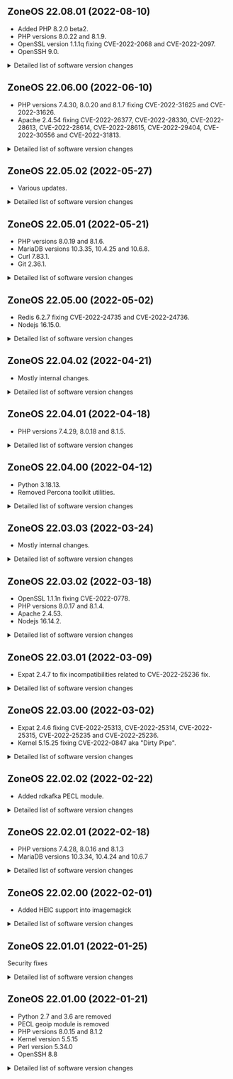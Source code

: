 ## ZoneOS 22.08.01 (2022-08-10)

  * Added PHP 8.2.0 beta2.
  * PHP versions 8.0.22 and 8.1.9.
  * OpenSSL version 1.1.1q fixing CVE-2022-2068 and CVE-2022-2097.
  * OpenSSH 9.0.

<details>
  <summary>Detailed list of software version changes</summary>
  ### Added

  * dev-lang/php 8.2.0_beta2

  ### Changes

  * app-admin/rsyslog 8.2102.0 -> 8.2206.0
  * app-crypt/gnupg 2.2.34-r1 -> 2.2.35-r1
  * app-crypt/gpgme 1.16.0 -> 1.17.1-r1
  * app-crypt/mit-krb5 1.19.2-r3 -> 1.19.2-r4
  * app-editors/nano 6.2 -> 6.3
  * app-misc/tmux 3.2a -> 3.3a
  * app-text/poppler 22.03.0 -> 22.06.0
  * dev-db/mysql 8.0.28 -> 8.0.30
  * dev-db/sqlite 3.38.5 -> 3.39.2
  * dev-lang/php 8.0.20 -> 8.0.22
  * dev-lang/php 8.1.7 -> 8.1.9
  * dev-libs/fribidi 1.0.11 -> 1.0.12
  * dev-libs/json-c 0.15 -> 0.16-r1
  * dev-libs/libgit2 1.4.2 -> 1.4.4
  * dev-libs/libgpg-error 1.42 -> 1.45
  * dev-libs/libksba 1.5.1 -> 1.6.0
  * dev-libs/libzip 1.8.0-r1 -> 1.9.2
  * dev-libs/nspr 4.33 -> 4.34
  * dev-libs/nss 3.68.3 -> 3.68.4
  * dev-libs/oniguruma 6.9.7.1 -> 6.9.8
  * dev-libs/openssl 1.1.1n -> 1.1.1q
  * dev-php/pecl-mongodb 1.13.0 -> 1.14.0
  * dev-vcs/git 2.36.1 -> 2.37.1
  * media-gfx/imagemagick 7.1.0.37 -> 7.1.0.44
  * media-libs/dav1d 0.9.2 -> 1.0.0
  * media-libs/fontconfig 2.13.1-r2 -> 2.14.0-r1
  * media-libs/gd 2.3.2-r1 -> 2.3.3-r1
  * media-libs/harfbuzz 3.4.0-r1 -> 4.4.1
  * media-libs/openjpeg 2.4.0 -> 2.5.0-r2
  * media-libs/tiff 4.3.0 -> 4.4.0
  * net-dns/bind-tools 9.16.29 -> 9.16.31
  * net-dns/libidn 1.38-r1 -> 1.41
  * net-libs/gnutls 3.7.3-r1 -> 3.7.6
  * net-libs/libnsl 1.3.0-r2 -> 2.0.0-r1
  * net-libs/nghttp2 1.45.1-r1 -> 1.47.0
  * net-libs/nodejs 16.15.1 -> 16.16.0
  * net-misc/curl 7.83.1 -> 7.84.0
  * net-misc/openssh 8.8_p1-r4 -> 9.0_p1-r2
  * net-misc/rsync 3.2.3-r5 -> 3.2.4-r3
  * sys-apps/bat 0.15.4 -> 0.20.0
  * sys-apps/file 5.41 -> 5.42
  * sys-kernel/zoneos-kernel 5.15.46 -> 5.15.60
  * sys-process/htop 3.1.2-r1 -> 3.2.1-r1
</details>

## ZoneOS 22.06.00 (2022-06-10)

  * PHP versions 7.4.30, 8.0.20 and 8.1.7 fixing CVE-2022-31625 and CVE-2022-31626.
  * Apache 2.4.54 fixing CVE-2022-26377, CVE-2022-28330, CVE-2022-28613, CVE-2022-28614, CVE-2022-28615, CVE-2022-29404, CVE-2022-30556 and CVE-2022-31813.

<details>
  <summary>Detailed list of software version changes</summary>

  ### Changes

  * app-arch/pigz 2.6 -> 2.7
  * app-arch/unrar 6.0.7 -> 6.1.7
  * dev-db/sqlite 3.38.2 -> 3.38.5
  * dev-lang/php 7.4.29 -> 7.4.30
  * dev-lang/php 8.0.19 -> 8.0.20
  * dev-lang/php 8.1.6 -> 8.1.7
  * dev-libs/expat 2.4.7 -> 2.4.8
  * dev-php/pecl-mailparse 3.1.1 -> 3.1.3
  * dev-php/pecl-xdebug 3.1.4 -> 3.1.5
  * media-gfx/imagemagick 7.1.0.35 -> 7.1.0.37
  * net-libs/nodejs 16.15.0 -> 16.15.1
  * sys-kernel/zoneos-kernel 5.15.43 -> 5.15.46
  * sys-libs/zlib 1.2.11-r4 -> 1.2.12-r2
  * www-servers/apache 2.4.53 -> 2.4.54
</details>

## ZoneOS 22.05.02 (2022-05-27)

  * Various updates.

<details>
  <summary>Detailed list of software version changes</summary>

  ### Changes

  * dev-db/sqlite 3.38.1 -> 3.38.2
  * dev-libs/libpcre2 10.39-r1 -> 10.40
  * dev-libs/libtasn1 4.17.0 -> 4.18.0
  * dev-libs/libxml2 2.9.13-r1 -> 2.9.14-r1
  * dev-php/blackfire 1.77.0 -> 1.78.0
  * net-misc/wget 1.21.2 -> 1.21.3
  * net-misc/whois 5.5.11 -> 5.5.13
  * sys-apps/findutils 4.8.0-r1 -> 4.9.0
  * sys-kernel/zoneos-kernel 5.15.41 -> 5.15.43
</details>

## ZoneOS 22.05.01 (2022-05-21)

  * PHP versions 8.0.19 and 8.1.6.
  * MariaDB versions 10.3.35, 10.4.25 and 10.6.8.
  * Curl 7.83.1.
  * Git 2.36.1.

<details>
  <summary>Detailed list of software version changes</summary>

  ### Changes

  * app-editors/nano 5.9 -> 6.2
  * dev-db/mariadb 10.3.34-r1 -> 10.3.35
  * dev-db/mariadb 10.4.24-r1 -> 10.4.25
  * dev-db/mariadb 10.6.7-r1 -> 10.6.8
  * dev-lang/php 8.0.18 -> 8.0.19
  * dev-lang/php 8.1.5 -> 8.1.6
  * dev-php/blackfire 1.75.0 -> 1.77.0
  * dev-php/newrelic 9.20.0.310 -> 9.21.0.311
  * dev-php/sourceguardian 13.0 -> 13.0.3
  * dev-python/pymongo 4.0.1 -> 4.1.1
  * dev-vcs/git 2.36.0 -> 2.36.1
  * media-gfx/imagemagick 7.1.0.32 -> 7.1.0.35
  * net-analyzer/rrdtool 1.7.2-r100 -> 1.8.0
  * net-dns/bind-tools 9.16.27 -> 9.16.29
  * net-misc/curl 7.82.0-r1 -> 7.83.1
  * sys-kernel/zoneos-kernel 5.15.37 -> 5.15.41
</details>

## ZoneOS 22.05.00 (2022-05-02)

  * Redis 6.2.7 fixing CVE-2022-24735 and CVE-2022-24736.
  * Nodejs 16.15.0.

<details>
  <summary>Detailed list of software version changes</summary>

  ### Changes

  * dev-db/redis 6.2.6 -> 6.2.7-r1
  * media-gfx/imagemagick 7.1.0.30 -> 7.1.0.32
  * media-libs/freetype 2.11.1 -> 2.12.0-r1
  * media-libs/opus 1.3.1-r2 -> 1.3.1-r3
  * net-libs/libproxy 0.4.17 -> 0.4.17-r1
  * net-libs/nodejs 16.14.2 -> 16.15.0
  * sys-kernel/zoneos-kernel 5.15.35 -> 5.15.37
</details>

## ZoneOS 22.04.02 (2022-04-21)

  * Mostly internal changes.

<details>
  <summary>Detailed list of software version changes</summary>

  ### Changes

  * dev-db/sqlite 3.38.0 -> 3.38.1
  * dev-vcs/git 2.35.3 -> 2.36.0
  * sys-kernel/zoneos-kernel 5.15.34 -> 5.15.35
</details>

## ZoneOS 22.04.01 (2022-04-18)

  * PHP versions 7.4.29, 8.0.18 and 8.1.5.

<details>
  <summary>Detailed list of software version changes</summary>

  ### Changes

  * app-crypt/gnupg 2.2.33-r1 -> 2.2.34-r1
  * app-text/poppler 22.01.0 -> 22.03.0
  * dev-lang/php 7.4.28 -> 7.4.29
  * dev-lang/php 8.0.17 -> 8.0.18
  * dev-lang/php 8.1.4 -> 8.1.5
  * dev-libs/libgit2 1.4.1 -> 1.4.2
  * dev-vcs/git 2.35.1 -> 2.35.3
  * media-gfx/imagemagick 7.1.0.29 -> 7.1.0.30
  * net-misc/curl 7.82.0 -> 7.82.0-r1
  * sys-kernel/zoneos-kernel 5.15.33 -> 5.15.34
</details>

## ZoneOS 22.04.00 (2022-04-12)

  * Python 3.18.13.
  * Removed Percona toolkit utilities.

<details>
  <summary>Detailed list of software version changes</summary>

  ### Changes

  * app-arch/gzip 1.11 -> 1.12
  * app-text/qpdf 10.4.0 -> 10.6.3
  * dev-db/sqlite 3.37.2 -> 3.38.0
  * dev-lang/python 3.8.12_p2 -> 3.8.13
  * dev-php/pecl-imagick 3.6.0-r1 -> 3.7.0
  * dev-php/pecl-mongodb 1.12.1 -> 1.13.0
  * dev-php/pecl-xdebug 3.1.3 -> 3.1.4
  * media-gfx/imagemagick 7.1.0.28 -> 7.1.0.29
  * media-libs/freetype 2.11.0-r1 -> 2.11.1
  * sys-kernel/zoneos-kernel 5.15.31 -> 5.15.33
</details>

## ZoneOS 22.03.03 (2022-03-24)

  * Mostly internal changes.

<details>
  <summary>Detailed list of software version changes</summary>

  ### Changes

  * media-gfx/imagemagick 7.1.0.27 -> 7.1.0.28
  * sys-kernel/zoneos-kernel 5.15.29 -> 5.15.30
</details>

## ZoneOS 22.03.02 (2022-03-18)

  * OpenSSL 1.1.1n fixing CVE-2022-0778.
  * PHP versions 8.0.17 and 8.1.4.
  * Apache 2.4.53.
  * Nodejs 16.14.2.

<details>
  <summary>Detailed list of software version changes</summary>

  ### Changes

  * dev-lang/php 8.0.16 -> 8.0.17
  * dev-lang/php 8.1.3 -> 8.1.4
  * dev-libs/fribidi 1.0.10 -> 1.0.11
  * dev-libs/glib 2.68.4 -> 2.70.4
  * dev-libs/hiredis 1.0.2-r1 -> 1.0.2-r2
  * dev-libs/openssl 1.1.1m -> 1.1.1n
  * dev-libs/protobuf 3.19.1 -> 3.19.3
  * dev-php/blackfire 1.74.1 -> 1.75.0
  * dev-php/newrelic 9.18.1.303 -> 9.20.0.310
  * media-gfx/imagemagick 7.1.0.26 -> 7.1.0.27
  * net-libs/nodejs 16.14.0 -> 16.14.2
  * net-misc/curl 7.81.0 -> 7.82.0
  * sys-kernel/zoneos-kernel 5.15.27 -> 5.15.29
  * www-servers/apache 2.4.52 -> 2.4.53
</details>

## ZoneOS 22.03.01 (2022-03-09)

  * Expat 2.4.7 to fix incompatibilities related to CVE-2022-25236 fix.

<details>
  <summary>Detailed list of software version changes</summary>

  ### Changes

  * app-editors/vim 8.2.3741 -> 8.2.4328-r1
  * dev-db/mysql 8.0.27 -> 8.0.28
  * dev-libs/expat 2.4.6 -> 2.4.7
  * dev-libs/libgit2 1.3.0 -> 1.4.1
  * dev-libs/libxml2 2.9.12-r5 -> 2.9.13-r1
  * dev-libs/libxslt 1.1.34-r2 -> 1.1.35
  * dev-libs/nss 3.68.2 -> 3.68.2-r1
  * net-libs/gnutls 3.7.2 -> 3.7.3-r1
  * sys-kernel/zoneos-kernel 5.15.25 -> 5.15.27
</details>

## ZoneOS 22.03.00 (2022-03-02)

  * Expat 2.4.6 fixing CVE-2022-25313, CVE-2022-25314, CVE-2022-25315, CVE-2022-25235 and CVE-2022-25236.
  * Kernel 5.15.25 fixing CVE-2022-0847 aka "Dirty Pipe".

<details>
  <summary>Detailed list of software version changes</summary>

  ### Changes

  * dev-libs/expat 2.4.4 -> 2.4.6
  * dev-php/pecl-mongodb 1.12.0 -> 1.12.1
  * sys-kernel/zoneos-kernel 5.15.24 -> 5.15.25
</details>

## ZoneOS 22.02.02 (2022-02-22)

  * Added rdkafka PECL module.

<details>
  <summary>Detailed list of software version changes</summary>

  ### Changes

  * app-arch/zstd 1.5.0 -> 1.5.2
  * app-crypt/gnupg 2.2.32-r1 -> 2.2.33-r1
  * media-gfx/imagemagick 7.1.0.25 -> 7.1.0.26
  * media-libs/libvpx 1.10.0 -> 1.11.0
  * media-libs/x265 3.4 -> 3.5-r2
  * net-misc/whois 5.5.10-r1 -> 5.5.11
  * sys-apps/gawk 5.1.0 -> 5.1.1-r1
</details>

## ZoneOS 22.02.01 (2022-02-18)

  * PHP versions 7.4.28, 8.0.16 and 8.1.3
  * MariaDB versions 10.3.34, 10.4.24 and 10.6.7

<details>
  <summary>Detailed list of software version changes</summary>

  ### Changes

  * app-text/poppler 21.11.0 -> 22.01.0
  * dev-db/mariadb 10.3.32 -> 10.3.34
  * dev-db/mariadb 10.4.22 -> 10.4.24
  * dev-db/mariadb 10.6.5 -> 10.6.7
  * dev-db/sqlite 3.35.5 -> 3.37.2
  * dev-lang/php 7.4.27 -> 7.4.28
  * dev-lang/php 8.0.15 -> 8.0.16
  * dev-lang/php 8.1.2 -> 8.1.3
  * dev-libs/expat 2.4.3 -> 2.4.4
  * dev-libs/libuv 1.42.0 -> 1.43.0
  * dev-libs/nspr 4.32 -> 4.33
  * dev-libs/nss 3.68.1 -> 3.68.2
  * dev-libs/protobuf-c 1.3.3-r1 -> 1.4.0-r1
  * dev-php/blackfire 1.73.0 -> 1.74.1
  * dev-php/pecl-redis 5.3.6 -> 5.3.7
  * dev-php/pecl-xdebug 3.1.2 -> 3.1.3
  * dev-php/sourceguardian 12.1.2 -> 13.0
  * media-gfx/imagemagick 7.1.0.22 -> 7.1.0.25
  * media-libs/dav1d 0.9.1 -> 0.9.2
  * media-libs/harfbuzz 3.1.1 -> 3.2.0
  * media-libs/libglvnd 1.3.4 -> 1.4.0
  * media-libs/libwebp 1.1.0 -> 1.2.2
  * net-analyzer/mtr 0.94-r1 -> 0.95
  * net-dns/bind-tools 9.16.24 -> 9.16.26
  * net-libs/nodejs 16.13.2 -> 16.14.0
  * sys-kernel/zoneos-kernel 5.15.18 -> 5.15.24
</details>

## ZoneOS 22.02.00 (2022-02-01)

  * Added HEIC support into imagemagick

<details>
  <summary>Detailed list of software version changes</summary>

  ### Changes

  * dev-vcs/git 2.35.0 -> 2.35.1
  * media-gfx/imagemagick 7.1.0.19 -> 7.1.0.22
  * sys-kernel/zoneos-kernel 5.15.16 -> 5.15.18
</details>

## ZoneOS 22.01.01 (2022-01-25)

  Security fixes

<details>
  <summary>Detailed list of software version changes</summary>

  ### Changes

  * dev-vcs/git 2.34.1 -> 2.35.0
  * sys-kernel/zoneos-kernel 5.15.15 -> 5.15.16
  * sys-libs/timezone-data 2021a-r1 -> 2021a-r2
</details>

## ZoneOS 22.01.00 (2022-01-21)

  * Python 2.7 and 3.6 are removed
  * PECL geoip module is removed
  * PHP versions 8.0.15 and 8.1.2
  * Kernel version 5.5.15
  * Perl version 5.34.0
  * OpenSSH 8.8

<details>
  <summary>Detailed list of software version changes</summary>

  ### Changes

  * app-arch/gzip 1.10 -> 1.11
  * app-arch/snappy 1.1.8 -> 1.1.9
  * app-crypt/gnupg 2.2.27 -> 2.2.32-r1
  * app-crypt/gpgme 1.15.1 -> 1.16.0
  * app-crypt/pinentry 1.1.0-r4 -> 1.2.0
  * app-editors/nano 5.6.1-r2 -> 5.9
  * app-editors/vim 8.2.0814-r100 -> 8.2.3741
  * app-misc/ca-certificates 3.71 -> 3.74
  * app-misc/jq 1.6-r3 -> 1.7_pre20201109
  * app-misc/mc 4.8.26-r1 -> 4.8.27
  * app-misc/tmux 3.2 -> 3.2a
  * app-shells/bash 5.0_p18 -> 5.1_p8
  * app-text/ghostscript-gpl 9.53.3-r4 -> 9.55.0-r1
  * app-text/poppler 21.07.0 -> 21.11.0
  * app-text/qpdf 10.3.2 -> 10.4.0
  * dev-lang/perl 5.30.3-r1 -> 5.34.0-r6
  * dev-lang/php 8.0.14 -> 8.0.15
  * dev-lang/php 8.1.1 -> 8.1.2
  * dev-libs/expat 2.4.1 -> 2.4.3
  * dev-libs/glib 2.68.3-r1 -> 2.68.4
  * dev-libs/hiredis 1.0.0-r1 -> 1.0.2-r1
  * dev-libs/jansson 2.13.1-r1 -> 2.14
  * dev-libs/libbsd 0.10.0 -> 0.11.3
  * dev-libs/libevent 2.1.11 -> 2.1.12
  * dev-libs/libgcrypt 1.8.8 -> 1.9.4
  * dev-libs/libgit2 1.1.1 -> 1.3.0
  * dev-libs/libpcre2 10.37-r2 -> 10.39
  * dev-libs/nss 3.63.1-r1 -> 3.68.1
  * dev-libs/openssl 1.1.1l -> 1.1.1m
  * dev-libs/protobuf 3.17.3 -> 3.19.1
  * dev-perl/Devel-CheckLib 1.130.0 -> 1.140.0
  * dev-perl/Encode-Locale 1.50.0 -> 1.50.0-r1
  * dev-perl/File-Listing 6.40.0-r1 -> 6.140.0
  * dev-perl/HTML-Parser 3.720.0 -> 3.760.0
  * dev-perl/HTML-Tagset 3.200.0-r1 -> 3.200.0-r2
  * dev-perl/HTTP-Cookies 6.40.0 -> 6.100.0
  * dev-perl/HTTP-Date 6.20.0-r1 -> 6.50.0
  * dev-perl/HTTP-Message 6.130.0 -> 6.330.0
  * dev-perl/HTTP-Negotiate 6.10.0-r1 -> 6.10.0-r2
  * dev-perl/IO-HTML 1.1.0 -> 1.4.0
  * dev-perl/IO-Socket-INET6 2.720.0-r1 -> 2.720.0-r2
  * dev-perl/IO-Socket-SSL 2.66.0 -> 2.72.0
  * dev-perl/JSON 2.940.0 -> 4.30.0
  * dev-perl/JSON-XS 3.40.0 -> 4.30.0
  * dev-perl/LWP-MediaTypes 6.20.0-r1 -> 6.40.0
  * dev-perl/LWP-Protocol-https 6.70.0 -> 6.100.0
  * dev-perl/Mozilla-CA 20999999 -> 20999999-r1
  * dev-perl/Net-Daemon 0.480.0-r2 -> 0.490.0
  * dev-perl/Net-HTTP 6.170.0 -> 6.210.0
  * dev-perl/Net-SSLeay 1.880.0-r1 -> 1.900.0
  * dev-perl/PlRPC 0.202.0-r3 -> 0.202.0-r4
  * dev-perl/Role-Tiny 2.0.6 -> 2.2.4
  * dev-perl/Socket6 0.280.0 -> 0.290.0
  * dev-perl/Sys-MemInfo 0.990.0 -> 0.990.0-r1
  * dev-perl/TermReadKey 2.370.0 -> 2.380.0
  * dev-perl/Try-Tiny 0.300.0 -> 0.300.0-r1
  * dev-perl/Types-Serialiser 1.0.0-r1 -> 1.10.0
  * dev-perl/URI 1.730.0 -> 5.90.0
  * dev-perl/Unicode-String 2.100.0 -> 2.100.0-r1
  * dev-perl/WWW-RobotRules 6.20.0-r1 -> 6.20.0-r2
  * dev-perl/common-sense 3.740.0-r1 -> 3.750.0
  * dev-perl/libwww-perl 6.270.0 -> 6.580.0
  * dev-php/blackfire 1.69.0 -> 1.73.0
  * dev-php/ioncube 11.0.0 -> 11.0.1
  * dev-php/pecl-mongodb 1.11.1 -> 1.12.0
  * dev-php/pecl-redis 5.3.4-r1 -> 5.3.6
  * dev-php/pecl-xdebug 3.1.1 -> 3.1.2
  * dev-python/mysqlclient 1.4.6-r1 -> 2.1.0
  * dev-python/pip 20.2.2-r1 -> 21.3.1-r1
  * dev-python/pygobject 3.40.1-r1 -> 3.42.0
  * dev-python/pymongo 3.11.0-r1 -> 4.0.1
  * dev-python/setuptools 46.4.0-r3 -> 59.8.0
  * dev-python/setuptools_scm 4.1.2 -> 6.3.2
  * dev-python/six 1.15.0-r1 -> 1.16.0
  * dev-python/virtualenv 16.7.10-r1 -> 20.10.0-r1
  * dev-vcs/git 2.32.0 -> 2.34.1
  * dev-vcs/subversion 1.14.0-r1 -> 1.14.1
  * media-gfx/gifsicle 1.92 -> 1.93
  * media-gfx/imagemagick 7.1.0.16 -> 7.1.0.19
  * media-libs/dav1d 0.8.2 -> 0.9.1
  * media-libs/freetype 2.10.4 -> 2.11.0-r1
  * media-libs/harfbuzz 2.8.1 -> 3.1.1
  * media-libs/libepoxy 1.5.5 -> 1.5.9-r1
  * media-libs/libglvnd 1.3.3 -> 1.3.4
  * media-video/ffmpeg 4.4-r1 -> 4.4.1-r1
  * net-dns/bind 9.16.22 -> 9.16.24
  * net-dns/libidn 1.37 -> 1.38-r1
  * net-ftp/ftp 0.17.23.0.2.1 -> 0.17.34.0.2.5.1
  * net-libs/ldns 1.7.1-r4 -> 1.8.0-r4
  * net-libs/nodejs 16.13.0 -> 16.13.2
  * net-misc/curl 7.80.0 -> 7.81.0
  * net-misc/openssh 8.6_p1-r1 -> 8.8_p1-r4
  * net-misc/wget 1.21.1 -> 1.21.2
  * net-nds/openldap 2.4.57-r2 -> 2.4.58-r2
  * net-print/cups-filters 1.28.3 -> 1.28.10-r1
  * perl-core/File-Temp 0.230.900 -> 0.231.100
  * sys-apps/exa 0.9.0-r1 -> 0.10.1
  * sys-apps/file 5.40-r3 -> 5.41
  * sys-kernel/zoneos-kernel 5.4.167 -> 5.15.15
  * sys-libs/ncurses 6.1_p20190609 -> 6.2_p20210619
  * sys-libs/readline 8.0_p4 -> 8.1_p1-r1
  * sys-process/htop 3.0.5-r1 -> 3.1.2-r1
  * sys-process/procps 3.3.15-r2 -> 3.3.17-r1
  * www-apache/mod_security 2.9.4 -> 2.9.5
  * www-servers/apache 2.4.51-r1 -> 2.4.52
  * x11-base/xorg-proto 2021.4 -> 2021.5
  * x11-libs/gtk+ 3.24.24-r1 -> 3.24.29
  * x11-libs/libX11 1.7.2 -> 1.7.3
  * x11-libs/libXi 1.7.10 -> 1.8
  * x11-libs/libdrm 2.4.107 -> 2.4.109
  * x11-libs/libxkbcommon 1.3.0 -> 1.3.1
  * x11-misc/compose-tables 1.7.2 -> 1.7.3
  * x11-misc/shared-mime-info 2.0-r2 -> 2.1
</details>
